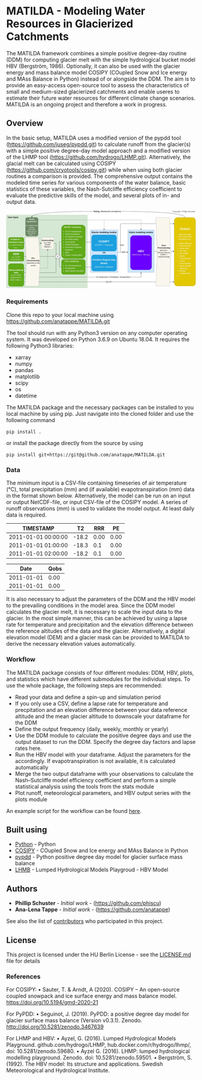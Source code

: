 # MATILDA - Modeling Water Resources in Glacierized Catchments

The MATILDA framework combines a simple positive degree-day routine (DDM) for computing glacier melt with the simple hydrological bucket model HBV (Bergström, 1986). Optionally, it can also be used with the glacier energy and mass balance model COSIPY (COupled Snow and Ice energy and MAss Balance in Python) instead of or alongside the DDM. The aim is to provide an easy-access open-source tool to assess the characteristics of small and medium-sized glacierized catchments and enable useres to estimate their future water resources for different climate change scenarios.
MATILDA is an ongoing project and therefore a work in progress.

## Overview

In the basic setup, MATILDA uses a modified version of the pypdd tool (https://github.com/juseg/pypdd.git) to calculate runoff from the glacier(s) with a simple positive degree-day model approach and a modified version of the LHMP tool (https://github.com/hydrogo/LHMP.git). Alternatively, the glacial melt can be calculated using COSIPY (https://github.com/cryotools/cosipy.git) while when using both glacier routines a comparison is provided. The comprehensive output contains the modeled time series for various components of the water balance, basic statistics of these variables, the Nash-Sutcliffe efficiency coefficient to evaluate the predictive skills of the model, and several plots of in- and output data.

![](MATILDA_overview.png)

### Requirements

Clone this repo to your local machine using https://github.com/anatappe/MATILDA.git


The tool should run with any Python3 version on any computer operating system. It was developed on Python 3.6.9 on Ubuntu 18.04.
It requires the following Python3 libraries:
- xarray
- numpy
- pandas
- matplotlib
- scipy
- os
- datetime

The MATILDA package and the necessary packages can be installed to you local machine by using pip. Just navigate into the cloned folder and use the following command
```
pip install .
```
or install the package directly from the source by using

```
pip install git+https://git@github.com/anatappe/MATILDA.git

```
### Data

The minimum input is a CSV-file containing timeseries of air temperature (°C), total precipitation (mm) and (if available) evapotranspiration (mm) data in the  format shown below. Alternatively, the model can be run on an input or output NetCDF-file, or input CSV-file of the COSIPY model. A series of runoff observations (mm) is used to validate the model output. At least daily data is required.

| TIMESTAMP            | T2            | RRR            | PE            |
| -------------        | ------------- | -------------  | ------------- |
| 2011-01-01 00:00:00  | -18.2         | 0.00           | 0.00          |
| 2011-01-01 01:00:00  | -18.3         | 0.1            | 0.00          |
| 2011-01-01 02:00:00  | -18.2         | 0.1            | 0.00          |

| Date          | Qobs          |
| ------------- | ------------- |
| 2011-01-01    | 0.00          |
| 2011-01-01    | 0.00          |


It is also necessary to adjust the parameters of the DDM and the HBV model to the prevailing conditions in the model area. Since the DDM model calculates the glacier melt, it is necessary to scale the input data to the glacier. In the most simple manner, this can be achieved by using a lapse rate for temperature and precipitation and the elevation difference between the reference altitudes of the data and the glacier. Alternatively, a digital elevation model (DEM) and a glacier mask can be provided to MATILDA to derive the necessary elevation values automatically.

### Workflow

The MATILDA package consists of four different modules: DDM, HBV, plots, and statistics which have different submodules for the individual steps. 
To use the whole package, the following steps are recommended:
- Read your data and define a spin-up and simulation period
- If you only use a CSV, define a lapse rate for temperature and precpitation and an elevation difference between your data reference altitude and the mean glacier altitude to downscale your dataframe for the DDM
- Define the output frequency (daily, weekly, monthly or yearly)
- Use the DDM module to calculate the positive degree days and use the output dataset to run the DDM. Specify the degree day factors and lapse rates here.
- Run the HBV model with your dataframe. Adjust the parameters for the accordingly. If evapotranspiration is not available, it is calculated automatically
- Merge the two output dataframe with your observations to calculate the Nash–Sutcliffe model efficiency coefficient and perform a simple statistical analysis using the tools from the stats module
- Plot runoff, meteorological parameters, and HBV output series with the plots module 

An example script for the workflow can be found [here](example_workflow.py).

## Built using
* [Python](https://www.python.org) - Python
* [COSIPY](https://github.com/cryotools/cosipy.git) - COupled Snow and Ice energy and MAss Balance in Python
* [pypdd](https://github.com/juseg/pypdd.git) - Python positive degree day model for glacier surface mass balance
* [LHMB](https://rometools.github.io/rome/) - Lumped Hydrological Models Playgroud - HBV Model

## Authors

* **Phillip Schuster** - *Initial work* - (https://github.com/phiscu)
* **Ana-Lena Tappe** - *Initial work* - (https://github.com/anatappe)


See also the list of [contributors](https://scm.cms.hu-berlin.de/sneidecy/centralasiawaterresources/-/graphs/master) who participated in this project.

## License

This project is licensed under the HU Berlin License - see the [LICENSE.md](LICENSE.md) file for details

### References

For COSIPY:
	•	Sauter, T. & Arndt, A (2020). COSIPY – An open-source coupled snowpack and ice surface energy and mass balance model. https://doi.org/10.5194/gmd-2020-21

For PyPDD:
	•	Seguinot, J. (2019). PyPDD: a positive degree day model for glacier surface mass balance (Version v0.3.1). Zenodo. http://doi.org/10.5281/zenodo.3467639

For LHMP and HBV:
	•	Ayzel, G. (2016). Lumped Hydrological Models Playground. github.com/hydrogo/LHMP, hub.docker.com/r/hydrogo/lhmp/, doi: 10.5281/zenodo.59680.
	•	Ayzel G. (2016). LHMP: lumped hydrological modelling playground. Zenodo. doi: 10.5281/zenodo.59501.
	•	Bergström, S. (1992). The HBV model: Its structure and applications. Swedish Meteorological and Hydrological Institute.
